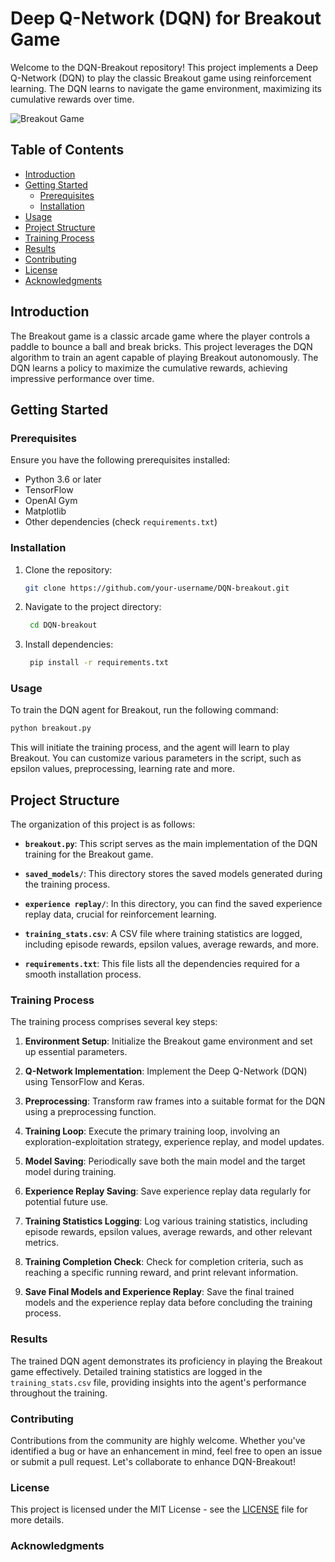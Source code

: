 # Deep Q-Network (DQN) for Breakout Game

Welcome to the DQN-Breakout repository! This project implements a Deep Q-Network (DQN) to play the classic Breakout game using reinforcement learning. The DQN learns to navigate the game environment, maximizing its cumulative rewards over time.

![Breakout Game](breakout.png)

## Table of Contents

- [Introduction](#introduction)
- [Getting Started](#getting-started)
  - [Prerequisites](#prerequisites)
  - [Installation](#installation)
- [Usage](#usage)
- [Project Structure](#project-structure)
- [Training Process](#training-process)
- [Results](#results)
- [Contributing](#contributing)
- [License](#license)
- [Acknowledgments](#acknowledgments)

## Introduction

The Breakout game is a classic arcade game where the player controls a paddle to bounce a ball and break bricks. This project leverages the DQN algorithm to train an agent capable of playing Breakout autonomously. The DQN learns a policy to maximize the cumulative rewards, achieving impressive performance over time.

## Getting Started

### Prerequisites

Ensure you have the following prerequisites installed:

- Python 3.6 or later
- TensorFlow
- OpenAI Gym
- Matplotlib
- Other dependencies (check `requirements.txt`)

### Installation

1. Clone the repository:

   ```bash
   git clone https://github.com/your-username/DQN-breakout.git
   ```

2. Navigate to the project directory:

    ```bash
     cd DQN-breakout
     ```

4. Install dependencies:

    ```bash
     pip install -r requirements.txt
     ```

### Usage

To train the DQN agent for Breakout, run the following command:
```bash
python breakout.py
```
This will initiate the training process, and the agent will learn to play Breakout. You can customize various parameters in the script, such as epsilon values, preprocessing, learning rate and more.

## Project Structure

The organization of this project is as follows:

- **`breakout.py`**: This script serves as the main implementation of the DQN training for the Breakout game.

- **`saved_models/`**: This directory stores the saved models generated during the training process.

- **`experience replay/`**: In this directory, you can find the saved experience replay data, crucial for reinforcement learning.

- **`training_stats.csv`**: A CSV file where training statistics are logged, including episode rewards, epsilon values, average rewards, and more.

- **`requirements.txt`**: This file lists all the dependencies required for a smooth installation process.

### Training Process

The training process comprises several key steps:

1. **Environment Setup**: Initialize the Breakout game environment and set up essential parameters.

2. **Q-Network Implementation**: Implement the Deep Q-Network (DQN) using TensorFlow and Keras.

3. **Preprocessing**: Transform raw frames into a suitable format for the DQN using a preprocessing function.

4. **Training Loop**: Execute the primary training loop, involving an exploration-exploitation strategy, experience replay, and model updates.

5. **Model Saving**: Periodically save both the main model and the target model during training.

6. **Experience Replay Saving**: Save experience replay data regularly for potential future use.

7. **Training Statistics Logging**: Log various training statistics, including episode rewards, epsilon values, average rewards, and other relevant metrics.

8. **Training Completion Check**: Check for completion criteria, such as reaching a specific running reward, and print relevant information.

9. **Save Final Models and Experience Replay**: Save the final trained models and the experience replay data before concluding the training process.

### Results

The trained DQN agent demonstrates its proficiency in playing the Breakout game effectively. Detailed training statistics are logged in the `training_stats.csv` file, providing insights into the agent's performance throughout the training.

### Contributing

Contributions from the community are highly welcome. Whether you've identified a bug or have an enhancement in mind, feel free to open an issue or submit a pull request. Let's collaborate to enhance DQN-Breakout!

### License

This project is licensed under the MIT License - see the [LICENSE](LICENSE) file for more details.

### Acknowledgments
